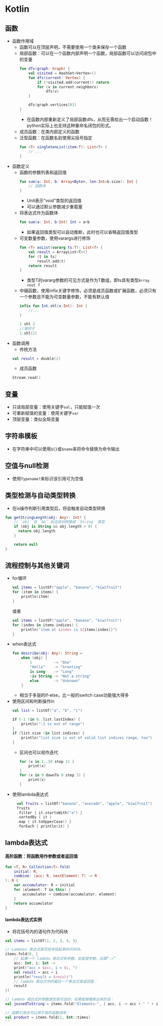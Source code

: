 # Kotlin

## 函数
+ 函数作用域
  + 函数可以在顶层声明，不需要使用一个类来保存一个函数
  + 局部函数：可以在一个函数内部声明一个函数，局部函数可以访问闭包中的变量
    ```kotlin
    fun dfs(graph: Graph) {
        val visited = HashSet<Vertex>()
        fun dfs(current: Vertex) {
            if (!visited.add(current)) return
            for (v in current.neighbors)
                dfs(v)
        }

        dfs(graph.vertices[0])
    }
    ```
    + 在函数内部重新定义了局部函数dfs，从而无需给出一个启动函数！python实际上也支持这种重命名闭包的形式。
  + 成员函数：在类内部定义的函数
  + 泛型函数：在函数名前使用尖括号指定
    ```kotlin
    fun <T> singletonList(item:T): List<T> {
        // ...
    }
    ```
+ 函数定义
  + 函数的参数列表和返回值
    ```kotlin
    fun sum(a: Int, b: Array<Byte>, len:Int=b.size): Int {
        // 函数体
    }
    ```
    + Unit表示“void”类型的返回值
    + 可以通过默认参数减少重载量
  + 将表达式作为函数体
    ```kotlin
    fun sum(a: Int, b:Int) Int = a+b
    ```
    + 如果返回值类型可以自动推断，此时也可以省略返回值类型
  + 可变数量参数，使用varargs进行修饰
    ```kotlin
    fun <T> asList(vararg ts:T): List<T> {
        val result = ArrayList<T>()
        for (t in ts)
            result.add(t)
        return result
    }
    ```
    + 类型T的vararg参数的可见方式是作为T数组，即ts具有类型`Array <out T`
  + 中缀函数，使用infix关键字修饰，必须是成员函数或扩展函数，必须只有一个参数且不能为可变数量参数，不能有默认值
    ```kotlin
    infix fun Int.shl(x:Int): Int {
        //...
    }

    1 shl 2
    //等同于
    1.shl(2)
    ```
+ 函数调用
  + 传统方法
  ```kotlin
  val result = double(2)
  ```
  + 成员函数
  ```kotlin
  Stream.read()
  ```

## 变量
+ 只读局部变量：使用关键字`val`，只能赋值一次
+ 可重新赋值的变量：使用关键字`var`
+ 顶层变量：类似全局变量

## 字符串模板
+ 在字符串中可以使用`${}`或`$name`来将命令替换为命令输出

## 空值与null检测
+ 使用`Typename?`来标识该引用可为空值

## 类型检测与自动类型转换
+ 在is操作判断引用类型后，将会触发自动类型转换
```kotlin
fun getStringLength(obj: Any): Int? {
    // `obj` 在 `&&` 右边自动转换成 `String` 类型
    if (obj is String && obj.length > 0) {
      return obj.length
    }

    return null
}
```

## 流程控制与其他关键词
+ for循环
    ```kotlin
    val items = listOf("apple", "banana", "kiwifruit")
    for (item in items) {
        println(item)
    }
    ```
    或者
    ```kotlin
    val items = listOf("apple", "banana", "kiwifruit")
    for (index in items.indices) {
        println("item at $index is ${items[index]}")
    }
    ```
+ when表达式
    ```kotlin
    fun describe(obj: Any): String =
        when (obj) {
            1          -> "One"
            "Hello"    -> "Greeting"
            is Long    -> "Long"
            !is String -> "Not a string"
            else       -> "Unknown"
        }
    ```
    + 相当于多层的if-else，比一般的switch case功能强大得多
+ 使用区间和判断操作in
    ```kotlin
    val list = listOf("a", "b", "c")

    if (-1 !in 0..list.lastIndex) {
        println("-1 is out of range")
    }
    if (list.size !in list.indices) {
        println("list size is out of valid list indices range, too")
    }
    ```
  + 区间也可以视作迭代
    ```kotlin
    for (x in 1..10 step 2) {
        print(x)
    }
    for (x in 9 downTo 0 step 3) {
        print(x)
    }
    ```
+ 使用lambda表达式
  ```kotlin
    val fruits = listOf("banana", "avocado", "apple", "kiwifruit")
    fruits
    .filter { it.startsWith("a") }
    .sortedBy { it }
    .map { it.toUpperCase() }
    .forEach { println(it) }
  ```

## lambda表达式
#### 高阶函数：将函数用作参数或者返回值
```kotlin
fun <T, R> Collection<T>.fold(
    initial: R, 
    combine: (acc: R, nextElement: T) -> R
): R {
    var accumulator: R = initial
    for (element: T in this) {
        accumulator = combine(accumulator, element)
    }
    return accumulator
}
```

#### lambda表达式实例
+ 将花括号内的语句作为代码块
```kotlin
val items = listOf(1, 2, 3, 4, 5)

// Lambdas 表达式是花括号括起来的代码块。
items.fold(0, { 
    // 如果一个 lambda 表达式有参数，前面是参数，后跟“->”
    acc: Int, i: Int -> 
    print("acc = $acc, i = $i, ") 
    val result = acc + i
    println("result = $result")
    // lambda 表达式中的最后一个表达式是返回值：
    result
})

// lambda 表达式的参数类型是可选的，如果能够推断出来的话：
val joinedToString = items.fold("Elements:", { acc, i -> acc + " " + i })

// 函数引用也可以用于高阶函数调用：
val product = items.fold(1, Int::times)
``